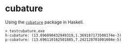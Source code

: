 # cubature

Using the [`cubature`](https://github.com/stevengj/cubature) package in Haskell.

```
> testcubature.exe
h-cubature: (13.696090432949319,1.369187173508174e-3)
p-cubature: (13.696110162501885,7.242128701001604e-5)
```
